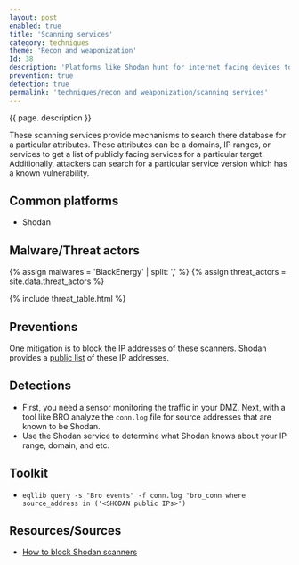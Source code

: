 ```yaml
---
layout: post
enabled: true
title: 'Scanning services'
category: techniques
theme: 'Recon and weaponization'
Id: 38
description: 'Platforms like Shodan hunt for internet facing devices to perform scanning and enumeration.'
prevention: true
detection: true
permalink: 'techniques/recon_and_weaponization/scanning_services'
---
```

{{ page. description }}

These scanning services provide mechanisms to search there database for a particular attributes. These attributes can be a domains, IP ranges, or services to get a list of publicly facing services for a particular target. Additionally, attackers can search for a particular service version which has a known vulnerability.

## Common platforms

* Shodan

## Malware/Threat actors

<!-- Threat actors table -->
{% assign malwares = 'BlackEnergy' | split: ',' %}
{% assign threat_actors = site.data.threat_actors %}

{% include threat_table.html %}

## Preventions

One mitigation is to block the IP addresses of these scanners. Shodan provides a [public list](https://wiki.ipfire.org/configuration/firewall/blockshodan) of these IP addresses.

## Detections

* First, you need a sensor monitoring the traffic in your DMZ. Next, with a tool like BRO analyze the `conn.log` file for source addresses that are known to be Shodan.
* Use the Shodan service to determine what Shodan knows about your IP range, domain, and etc.

## Toolkit

* `eqllib query -s "Bro events" -f conn.log "bro_conn where source_address in ('<SHODAN public IPs>')`

## Resources/Sources

* [How to block Shodan scanners](https://wiki.ipfire.org/configuration/firewall/blockshodan)
